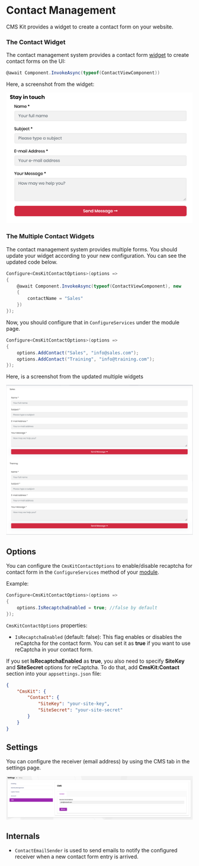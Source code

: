 # Contact Management

CMS Kit provides a widget to create a contact form on your website.

### The Contact Widget

The contact management system provides a contact form [widget](https://docs.abp.io/en/abp/latest/UI/AspNetCore/Widgets) to create contact forms on the UI:

```csharp
@await Component.InvokeAsync(typeof(ContactViewComponent))
```

Here, a screenshot from the widget:

![contact-form](../../images/cmskit-module-contact-form.png)

### The Multiple Contact Widgets

The contact management system provides multiple forms. You should update your widget according to your new configuration. You can see the updated code below.
```csharp
Configure<CmsKitContactOptions>(options =>
{
    @await Component.InvokeAsync(typeof(ContactViewComponent), new
    {
        contactName = "Sales"
    })
});
```

Now, you should configure that in `ConfigureServices` under the module page.

```csharp
Configure<CmsKitContactOptions>(options =>
{
    options.AddContact("Sales", "info@sales.com");
    options.AddContact("Training", "info@training.com");
});
```

Here, is a screenshot from the updated multiple widgets

![multiple-contact-forms](../../images/cmskit-module-multiple-contact-forms.png)


## Options

You can configure the `CmsKitContactOptions` to enable/disable recaptcha for contact form in the `ConfigureServices` method of your [module](https://docs.abp.io/en/abp/latest/Module-Development-Basics).

Example:

```csharp
Configure<CmsKitContactOptions>(options =>
{
    options.IsRecaptchaEnabled = true; //false by default
});
```

`CmsKitContactOptions` properties:

* `IsRecaptchaEnabled` (default: false): This flag enables or disables the reCaptcha for the contact form. You can set it as **true** if you want to use reCaptcha in your contact form.

If you set **IsRecaptchaEnabled** as **true**, you also need to specify **SiteKey** and **SiteSecret** options for reCaptcha. To do that, add **CmsKit:Contact** section into your `appsettings.json` file:

```json
{
    "CmsKit": {
        "Contact": {
            "SiteKey": "your-site-key",
            "SiteSecret": "your-site-secret"
        }
    }
}
```

## Settings 

You can configure the receiver (email address) by using the CMS tab in the settings page. 

![contact-settings](../../images/cmskit-module-contact-settings.png)

## Internals

* `ContactEmailSender` is used to send emails to notify the configured receiver when a new contact form entry is arrived.